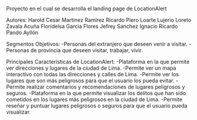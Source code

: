 Proyecto en el cual se desarrolla el landing page de LocationAlert

Autores:
Harold Cesar Martinez Ramirez
Ricardo Piero Loarte Lujerio
Loreto Zavala Acuña
Floridelsa Garcia Flores
Jefrey Sanchez Ignacio
Ricardo Pando Ayllón

Segmentos Objetivos:
-Personas del extranjero que deseen venir a visitar.
-Personas de provincia que deseen visitar, trabajar, vivir.

Principales Características de LocationAlert:
-Plataforma en la que permite ver direcciones y lugares de la ciudad de Lima.
-Permite ver un mapa interactivo con todas las direcciones y calles de Lima.
-Permite ver los lugares que son más peligrosos para que el usuario los pueda evitar.
-Permite realizar comentarios y recomendaciones de lugares peligrosos y seguros.
-Plataforma en la que permite visualizar los delitos que han sido cometidos en los lugares más peligrosos en la ciudad de Lima.
-Permite reseñar y puntuar lugares peligrosos o seguros para que el usuario pueda visualizar.